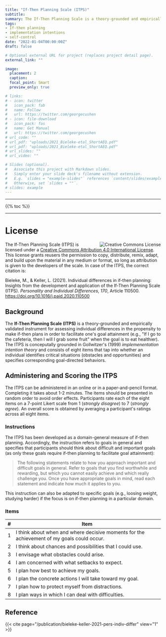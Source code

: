```yaml
---
title: "If-Then Planning Scale (ITPS)"
subtitle: 
summary: The If-Then Planning Scale is a theory-grounded and empirically validated instrument for assesssing the propensity to think about when, where, and how to act towards a goal.
tags:
- If-then planning
- implementation intentions
- self-control
date: "2022-01-04T00:00:00Z"
draft: false

# Optional external URL for project (replaces project detail page).
external_link: ""

image:
  placement: 2
  caption: 
  focal_point: Smart
  preview_only: true

# links:
# - icon: twitter
#   icon_pack: fab
#   name: Follow
#   url: https://twitter.com/georgecushen
# - icon: file-download
#   icon_pack: fas
#   name: Get Manual
#   url: https://twitter.com/georgecushen
# url_code: ""
# url_pdf: "uploads/2021_Bieleke-etal_ShortAEQ.pdf"
# url_pdf: "uploads/2021_Bieleke-etal_ShortAEQ.pdf"
# url_slides: ""
# url_video: ""

# Slides (optional).
#   Associate this project with Markdown slides.
#   Simply enter your slide deck's filename without extension.
#   E.g. `slides = "example-slides"` references `content/slides/example-slides.md`.
#   Otherwise, set `slides = ""`.
# slides: example
---
```


***
{{% toc %}}
***

# License
<a rel="license" href="http://creativecommons.org/licenses/by/4.0/" target="_blank"><img alt="Creative Commons License" style="float: right; border-width:0; margin-left: 10px; margin-top: 0px; amrgin-bottom: 0px" src="https://i.creativecommons.org/l/by/4.0/88x31.png" /></a>The If-Then Planning Scale (ITPS) is licensed under a <a rel="license" href="http://creativecommons.org/licenses/by/4.0/" target="_blank">Creative Commons Attribution 4.0 International License</a>. This license grants reusers the permission to copy, distribute, remix, adapt, and build upon the material in any medium or format, so long as attribution is given to the developers of the scale. In case of the ITPS, the correct citation is:

Bieleke, M., & Keller, L. (2021). Individual differences in if-then planning: Insights from the development and application of the If-Then Planning Scale (ITPS). *Personality and Individual Differences*, *170*, Article 110500. https://doi.org/10.1016/j.paid.2020.110500



## Background 

The **If-Then Planning Scale (ITPS)** is a theory-grounded and empirically validated instrument for assessing individual differences in the propensity to make if-then plans in order to facilitate one's goal attainment (e.g., "If I go to the cafeteria, then I will I grab some fruit" when the goal is to eat healthier). The ITPS is conceputally grounded in Gollwitzer's (1999) *implemenentation intention theory* and consists of eight items that tap into whether an individual identifies critical situations (obstacles and opportunities) and specifies corresponding goal-directed behaviors.


## Administering and Scoring the ITPS

The ITPS can be administered in an online or in a paper-and-pencil format. Completing it takes about 1-2 minutes. The items should be presented in random order to avoid order effects. Participants rate each of the eight items on a 7-point Likert scale from 1 (*strongly disagree*) to 7 (*strongly agree*). An overall score is obtained by averaging a participant's ratings across all eight items. 

### Instructions 

The ITPS has been developed as a domain-general measure of if-then planning. Accordingly, the instruction refers to goals in general and specifies that participants should think about difficult and important goals (as only these goals require if-then planning to facilitate goal attainment):

> The following statements relate to how you approach important and difficult goals in general. Refer to goals that you find worthwhile and rewarding, but which you cannot easily achieve and which really challenge you. Once you have appropriate goals in mind, read each statement and indicate how much it applies to you.

This instruction can also be adapted to specific goals (e.g., loosing weight, studying harder) if the focus is on if-then planning in a particular domain. 

### Items

| # | Item |
| - | - |
| 1 | I think about when and where decisive moments for the achievement of my goals could occur. |
| 2 | I think about chances and possibilities that I could use. |
| 3 | I envisage what obstacles could arise. |
| 4 | I am concerned with what setbacks to expect. |
| 5 | I plan how best to achieve my goals. |
| 6 | I plan the concrete actions I will take toward my goal. |
| 7 | I plan how to protect myself from distractions. |
| 8 | I plan ways in which I can deal with difficulties. |

## Reference
{{< cite page="/publication/bieleke-keller-2021-pers-indiv-differ" view="1" >}}